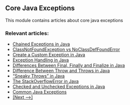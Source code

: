 ## Core Java Exceptions

This module contains articles about core java exceptions

### Relevant articles:
- [Chained Exceptions in Java](https://www.baeldung.com/java-chained-exceptions)
- [ClassNotFoundException vs NoClassDefFoundError](https://www.baeldung.com/java-classnotfoundexception-and-noclassdeffounderror)
- [Create a Custom Exception in Java](https://www.baeldung.com/java-new-custom-exception)
- [Exception Handling in Java](https://www.baeldung.com/java-exceptions)
- [Differences Between Final, Finally and Finalize in Java](https://www.baeldung.com/java-final-finally-finalize)
- [Difference Between Throw and Throws in Java](https://www.baeldung.com/java-throw-throws)
- [“Sneaky Throws” in Java](https://www.baeldung.com/java-sneaky-throws)
- [The StackOverflowError in Java](https://www.baeldung.com/java-stack-overflow-error)
- [Checked and Unchecked Exceptions in Java](https://www.baeldung.com/java-checked-unchecked-exceptions)
- [Common Java Exceptions](https://www.baeldung.com/java-common-exceptions)
- [[Next -->]](/core-java-modules/core-java-exceptions-2)